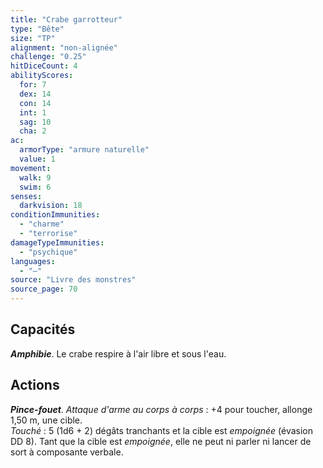 ```yaml
---
title: "Crabe garrotteur"
type: "Bête"
size: "TP"
alignment: "non-alignée"
challenge: "0.25"
hitDiceCount: 4
abilityScores:
  for: 7
  dex: 14
  con: 14
  int: 1
  sag: 10
  cha: 2
ac: 
  armorType: "armure naturelle"
  value: 1
movement: 
  walk: 9
  swim: 6
senses: 
  darkvision: 18
conditionImmunities: 
  - "charme"
  - "terrorise"
damageTypeImmunities: 
  - "psychique"
languages: 
  - "—"
source: "Livre des monstres"
source_page: 70
---
```

## Capacités
_**Amphibie**_. Le crabe respire à l'air libre et sous l'eau.

## Actions
_**Pince-fouet**_. _Attaque d'arme au corps à corps_ : +4 pour toucher, allonge 1,50 m, une cible.  
_Touché_ : 5 (1d6 + 2) dégâts tranchants et la cible est _empoignée_ (évasion DD 8). Tant que la cible est _empoignée_, elle ne peut ni parler ni lancer de sort à composante verbale.
